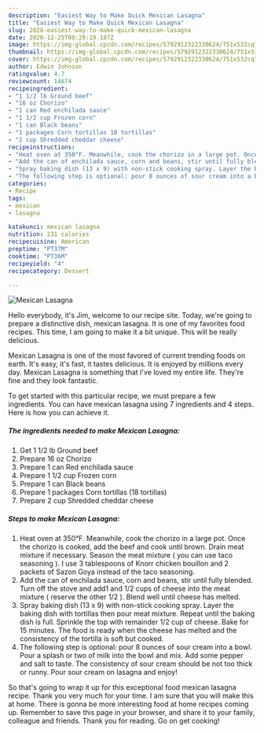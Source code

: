 ```yaml
---
description: "Easiest Way to Make Quick Mexican Lasagna"
title: "Easiest Way to Make Quick Mexican Lasagna"
slug: 2028-easiest-way-to-make-quick-mexican-lasagna
date: 2020-12-25T08:29:19.187Z
image: https://img-global.cpcdn.com/recipes/5792912322330624/751x532cq70/mexican-lasagna-recipe-main-photo.jpg
thumbnail: https://img-global.cpcdn.com/recipes/5792912322330624/751x532cq70/mexican-lasagna-recipe-main-photo.jpg
cover: https://img-global.cpcdn.com/recipes/5792912322330624/751x532cq70/mexican-lasagna-recipe-main-photo.jpg
author: Edwin Johnson
ratingvalue: 4.7
reviewcount: 14674
recipeingredient:
- "1 1/2 lb Ground beef"
- "16 oz Chorizo"
- "1 can Red enchilada sauce"
- "1 1/2 cup Frozen corn"
- "1 can Black beans"
- "1 packages Corn tortillas 18 tortillas"
- "2 cup Shredded cheddar cheese"
recipeinstructions:
- "Heat oven at 350°F. Meanwhile, cook the chorizo in a large pot. Once the chorizo is cooked, add the beef and cook until brown. Drain meat mixture if necessary. Season the meat mixture ( you can use taco seasoning ). I use 3 tablespoons of Knorr chicken bouillon and 2 packets of Sazon Goya instead of the taco seasoning."
- "Add the can of enchilada sauce, corn and beans, stir until fully blended. Turn off the stove and add1 and 1/2 cups of cheese into the meat mixture ( reserve the other 1/2 ). Blend well until cheese has melted."
- "Spray baking dish (13 x 9) with non-stick cooking spray. Layer the baking dish with tortillas then pour meat mixture. Repeat until the baking dish is full. Sprinkle the top with remainder 1/2 cup of cheese. Bake for 15 minutes. The food is ready when the cheese has melted and the consistency of the tortilla is soft but cooked."
- "The following step is optional: pour 8 ounces of sour cream into a bowl. Pour a splash or two of milk into the bowl and mix. Add some pepper and salt to taste. The consistency of sour cream should be not too thick or runny. Pour sour cream on lasagna and enjoy!"
categories:
- Recipe
tags:
- mexican
- lasagna

katakunci: mexican lasagna 
nutrition: 231 calories
recipecuisine: American
preptime: "PT37M"
cooktime: "PT36M"
recipeyield: "4"
recipecategory: Dessert

---
```



![Mexican Lasagna](https://img-global.cpcdn.com/recipes/5792912322330624/751x532cq70/mexican-lasagna-recipe-main-photo.jpg)

Hello everybody, it's Jim, welcome to our recipe site. Today, we're going to prepare a distinctive dish, mexican lasagna. It is one of my favorites food recipes. This time, I am going to make it a bit unique. This will be really delicious.



Mexican Lasagna is one of the most favored of current trending foods on earth. It's easy, it's fast, it tastes delicious. It is enjoyed by millions every day. Mexican Lasagna is something that I've loved my entire life. They're fine and they look fantastic.


To get started with this particular recipe, we must prepare a few ingredients. You can have mexican lasagna using 7 ingredients and 4 steps. Here is how you can achieve it.

<!--inarticleads1-->

##### The ingredients needed to make Mexican Lasagna:

1. Get 1 1/2 lb Ground beef
1. Prepare 16 oz Chorizo
1. Prepare 1 can Red enchilada sauce
1. Prepare 1 1/2 cup Frozen corn
1. Prepare 1 can Black beans
1. Prepare 1 packages Corn tortillas (18 tortillas)
1. Prepare 2 cup Shredded cheddar cheese




<!--inarticleads2-->

##### Steps to make Mexican Lasagna:

1. Heat oven at 350°F. Meanwhile, cook the chorizo in a large pot. Once the chorizo is cooked, add the beef and cook until brown. Drain meat mixture if necessary. Season the meat mixture ( you can use taco seasoning ). I use 3 tablespoons of Knorr chicken bouillon and 2 packets of Sazon Goya instead of the taco seasoning.
1. Add the can of enchilada sauce, corn and beans, stir until fully blended. Turn off the stove and add1 and 1/2 cups of cheese into the meat mixture ( reserve the other 1/2 ). Blend well until cheese has melted.
1. Spray baking dish (13 x 9) with non-stick cooking spray. Layer the baking dish with tortillas then pour meat mixture. Repeat until the baking dish is full. Sprinkle the top with remainder 1/2 cup of cheese. Bake for 15 minutes. The food is ready when the cheese has melted and the consistency of the tortilla is soft but cooked.
1. The following step is optional: pour 8 ounces of sour cream into a bowl. Pour a splash or two of milk into the bowl and mix. Add some pepper and salt to taste. The consistency of sour cream should be not too thick or runny. Pour sour cream on lasagna and enjoy!




So that's going to wrap it up for this exceptional food mexican lasagna recipe. Thank you very much for your time. I am sure that you will make this at home. There is gonna be more interesting food at home recipes coming up. Remember to save this page in your browser, and share it to your family, colleague and friends. Thank you for reading. Go on get cooking!
